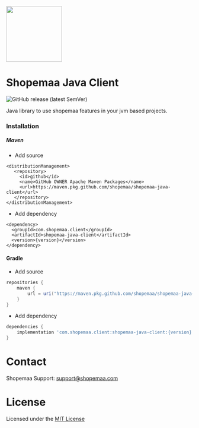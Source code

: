 <img src="https://shopemaa.com/assets/homev2/images/shopemaa/shopemaa.png" alt="" height="150" /> 

# Shopemaa Java Client

![GitHub release (latest SemVer)](https://img.shields.io/github/v/release/shopemaa/shopemaa-java-client)

Java library to use shopemaa features in your jvm based projects.

### Installation

##### Maven

* Add source

```text
<distributionManagement>
   <repository>
     <id>github</id>
     <name>GitHub OWNER Apache Maven Packages</name>
     <url>https://maven.pkg.github.com/shopemaa/shopemaa-java-client</url>
   </repository>
</distributionManagement>
```

* Add dependency

```text
<dependency>
  <groupId>com.shopemaa.client</groupId>
  <artifactId>shopemaa-java-client</artifactId>
  <version>{version}</version>
</dependency>
```

#### Gradle

* Add source

```groovy
repositories {
    maven {
        url = uri("https://maven.pkg.github.com/shopemaa/shopemaa-java-client")
    }
}
```

* Add dependency

```groovy
dependencies {
    implementation 'com.shopemaa.client:shopemaa-java-client:{version}'
}
```

# Contact

Shopemaa Support: support@shopemaa.com

# License

Licensed under the [MIT License](./LICENSE)